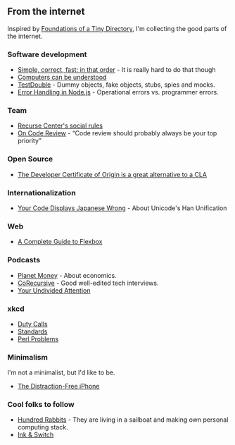## From the internet

Inspired by [Foundations of a Tiny Directory](https://www.kickscondor.com/foundations-of-a-tiny-directory/), I'm collecting the good parts of the internet.

### Software development

* [Simple, correct, fast: in that order](https://drewdevault.com/2018/07/09/Simple-correct-fast.html) - It is really hard to do that though
* [Computers can be understood](https://blog.nelhage.com/post/computers-can-be-understood/)
* [TestDouble](https://martinfowler.com/bliki/TestDouble.html) - Dummy objects, fake objects, stubs, spies and mocks.
* [Error Handling in Node.js](https://www.tritondatacenter.com/node-js/production/design/errors) - Operational errors vs. programmer errors.

### Team

* [Recurse Center's social rules](https://www.recurse.com/social-rules)
* [On Code Review](https://medium.com/@9len/on-code-review-16ea85f7c585) - <q>Code review should probably always be your top priority</q>

### Open Source

* [The Developer Certificate of Origin is a great alternative to a CLA](https://drewdevault.com/2021/04/12/DCO.html)

### Internationalization

* [Your Code Displays Japanese Wrong](https://heistak.github.io/your-code-displays-japanese-wrong/) - About Unicode's Han Unification

### Web

* [A Complete Guide to Flexbox ](https://css-tricks.com/snippets/css/a-guide-to-flexbox/)

### Podcasts

* [Planet Money](https://www.npr.org/podcasts/510289/planet-money/) - About economics.
* [CoRecursive](https://corecursive.com/) - Good well-edited tech interviews.
* [Your Undivided Attention](https://www.humanetech.com/podcast) 

### xkcd

* [Duty Calls](https://xkcd.com/386/)
* [Standards](https://xkcd.com/927/)
* [Perl Problems](https://xkcd.com/1171/)

### Minimalism

I'm not a minimalist, but I'd like to be.

* [The Distraction-Free iPhone](https://maketime.blog/article/the-distraction-free-iphone/)

### Cool folks to follow

* [Hundred Rabbits](https://100r.co/) - They are living in a sailboat and making own personal computing stack.
* [Ink & Switch](https://www.inkandswitch.com/)
